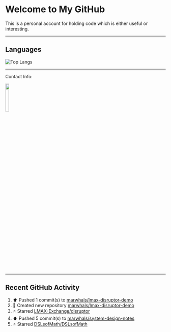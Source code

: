 # Welcome to My GitHub

This is a personal account for holding code which is either useful or interesting.

---
## Languages

![Top Langs](https://github-readme-stats.vercel.app/api/top-langs/?username=marwhals&layout=compact&bg_color=282c34&text_color=ffffff&title_color=ff5733)

---
Contact Info:

<a href="https://www.linkedin.com/in/marjanmubarok/">
  <img src="https://upload.wikimedia.org/wikipedia/commons/0/01/LinkedIn_Logo.svg" width="15%">
</a>

---

## Recent GitHub Activity

<!--RECENT_ACTIVITY:start-->
1. ⬆️ Pushed 1 commit(s) to [marwhals/lmax-disruptor-demo](https://github.com/marwhals/lmax-disruptor-demo)<br>
2. 📔 Created new repository [marwhals/lmax-disruptor-demo](https://github.com/marwhals/lmax-disruptor-demo)<br>
3. ⭐ Starred [LMAX-Exchange/disruptor](https://github.com/LMAX-Exchange/disruptor)<br>
4. ⬆️ Pushed 5 commit(s) to [marwhals/system-design-notes](https://github.com/marwhals/system-design-notes)<br>
5. ⭐ Starred [DSLsofMath/DSLsofMath](https://github.com/DSLsofMath/DSLsofMath)<br>
<!--RECENT_ACTIVITY:end-->
